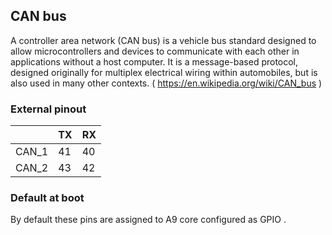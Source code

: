 ## CAN bus
A controller area network (CAN bus) is a vehicle bus standard designed to allow microcontrollers and devices to communicate with each other in applications without a host computer. It is a message-based protocol, designed originally for multiplex electrical wiring within automobiles, but is also used in many other contexts. ( https://en.wikipedia.org/wiki/CAN_bus )

### External pinout
|       | TX | RX |
|-------|----|----|
| CAN_1 | 41 | 40 |
| CAN_2 | 43 | 42 |

### Default at boot
By default these pins are assigned to A9 core configured as GPIO .
